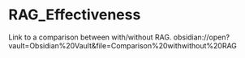 # RAG_Effectiveness

Link to a comparison between with/without RAG.
obsidian://open?vault=Obsidian%20Vault&file=Comparison%20withwithout%20RAG

